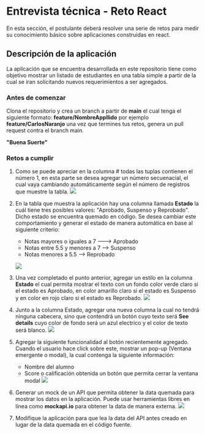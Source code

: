 # Entrevista técnica - Reto React

En esta sección, el postulante deberá resolver una serie de retos para medir su conocimiento básico sobre aplicaciones construidas en react.

## **Descripción de la aplicación**

La aplicación que se encuentra desarrollada en este repositorio tiene como objetivo mostrar un listado de estudiantes en una tabla simple a partir de la cual se iran solicitando nuevos requerimientos a ser agregados.
### Antes de comenzar
Clona el repositorio y crea un branch a partir de **main** el cual tenga el siguiente formato: **feature/NombreAppllido** por ejemplo **feature/CarlosNaranjo** una vez que termines tus retos, genera un pull request contra el branch main.

**"Buena Suerte"**

### **Retos a cumplir**

1. Como se puede apreciar en la columna # todas las tuplas contienen el número 1, en esta parte se desea agregar un número secuenacial, el cual vaya cambiando automáticamente según el número de registros que muestre la tabla. [![](https://github.com/sajaramillo/Interview/blob/main/React/Images/reto1.png)](https://github.com/sajaramillo/Interview/blob/main/React/Images/reto1.png)
2. En la tabla que muestra la aplicación hay una columna llamada **Estado** la cuál tiene tres posibles valores: "Aprobado, Suspenso y Reprobado". Dicho estado se encuentra quemado en código. Se desea cambiar este comportamiento y generar el estado de manera automática en base al siguiente criterio:
	- Notas mayores o iguales a 7 ---> Aprobado
	- Notas entre 5.5 y menores a 7 --> Suspenso
	- Notas menores a 5.5 --> Reprobado 
	
	[![](https://github.com/sajaramillo/Interview/blob/main/React/Images/reto2.png)](https://github.com/sajaramillo/Interview/blob/main/React/Images/reto2.png)
3. Una vez completado el punto anterior, agregar un estilo en la columna **Estado** el cual permita mostrar el texto con un fondo color verde claro si el estado es Aprobado, en color amarillo claro si el estado es Suspenso y en color en rojo claro si el estado es Reprobado. [![](https://github.com/sajaramillo/Interview/blob/main/React/Images/reto3.png)](https://github.com/sajaramillo/Interview/blob/main/React/Images/reto3.png)
4. Junto a la columna Estado, agregar una nueva columna la cual no tendrá ninguna cabecera, sino que contendrá un botón cuyo texto será **See details** cuyo color de fondo será un azul electrico y el color de texto será blanco. [![](https://github.com/sajaramillo/Interview/blob/main/React/Images/reto4.png)](https://github.com/sajaramillo/Interview/blob/main/React/Images/reto4.png)
5. Agregar la siguiente funcionalidad al botón recientemente agregado. Cuando el usuario hace click sobre este, mostrar un pop-up (Ventana emergente o modal), la cual contenga la siguiente información:
	- Nombre del alumno
	- Score o calificación obtenida
	 un botón que permita cerrar la ventana modal [![](https://github.com/sajaramillo/Interview/blob/main/React/Images/reto5.png)](https://github.com/sajaramillo/Interview/blob/main/React/Images/reto5.png)
6. Generar un mock de un API que permita obtener la data quemada para mostrar los datos en la aplicación. Puede usar herramientas libres en línea como **mockapi.io** para obtener la data de manera externa. [![](https://github.com/sajaramillo/Interview/blob/main/React/Images/reto6.png)](https://github.com/sajaramillo/Interview/blob/main/React/Images/reto6.png)
7. Modifique la aplicación para que lea la data del API antes creado en lugar de la data quemada en el código fuente.

